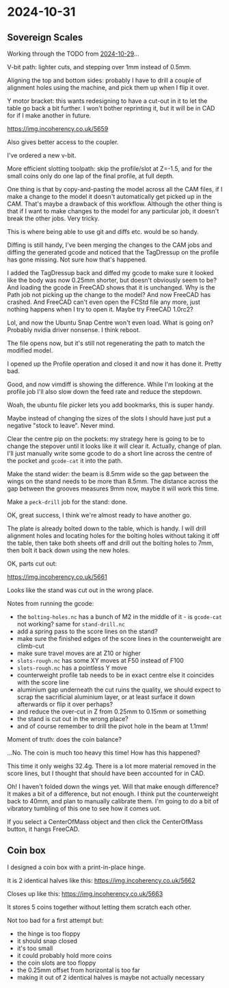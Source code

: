 # 2024-10-31

## Sovereign Scales

Working through the TODO from [2024-10-29](20241029.md)...

V-bit path: lighter cuts, and stepping over 1mm instead of 0.5mm.

Aligning the top and bottom sides: probably I have to drill a couple of alignment holes using the machine,
and pick them up when I flip it over.

Y motor bracket: this wants redesigning to have a cut-out in it to let the table go back a bit further. I won't
bother reprinting it, but it will be in CAD for if I make another in future.

https://img.incoherency.co.uk/5659

Also gives better access to the coupler.

I've ordered a new v-bit.

More efficient slotting toolpath: skip the profile/slot at Z=-1.5, and for the small coins only do one lap of the final profile, at full depth.

One thing is that by copy-and-pasting the model across all the CAM files, if I make a change to the model it doesn't automatically get picked up in the CAM. That's maybe a drawback of this workflow. Although the other thing is
that if I want to make changes to the model for any particular job, it doesn't break the other jobs. Very tricky.

This is where being able to use git and diffs etc. would be so handy.

Diffing is still handy, I've been merging the changes to the CAM jobs and diffing the generated gcode and
noticed that the TagDressup on the profile has gone missing. Not sure how that's happened.

I added the TagDressup back and diffed my gcode to make sure it looked like the body was now 0.25mm shorter,
but doesn't obviously seem to be? And loading the gcode in FreeCAD shows that it is unchanged. Why is the
Path job not picking up the change to the model? And now FreeCAD has crashed. And FreeCAD can't even
open the FCStd file any more, just nothing happens when I try to open it. Maybe try FreeCAD 1.0rc2?

Lol, and now the Ubuntu Snap Centre won't even load. What is going on? Probably nvidia driver nonsense.
I think reboot.

The file opens now, but it's still not regenerating the path to match the modified model.

I opened up the Profile operation and closed it and now it has done it. Pretty bad.

Good, and now vimdiff is showing the difference. While I'm looking at the profile job I'll also
slow down the feed rate and reduce the stepdown.

Woah, the ubuntu file picker lets you add bookmarks, this is super handy.

Maybe instead of changing the sizes of the slots I should have just put a negative "stock to leave".
Never mind.

Clear the centre pip on the pockets: my strategy here is going to be to change the stepover until it looks like it will clear it. Actually, change of plan. I'll just manually write some gcode to
do a short line across the centre of the pocket and `gcode-cat` it into the path.

Make the stand wider: the beam is 8.5mm wide so the gap between the wings on the stand needs
to be more than 8.5mm. The distance across the gap between the grooves measures 9mm now, maybe
it will work this time.

Make a `peck-drill` job for the stand: done.

OK, great success, I think we're almost ready to have another go.

The plate is already bolted down to the table, which is handy. I will drill alignment holes
and locating holes for the bolting holes without taking it off the table, then take both
sheets off and drill out the bolting holes to 7mm, then bolt it back down using the new holes.

OK, parts cut out:

https://img.incoherency.co.uk/5661

Looks like the stand was cut out in the wrong place.

Notes from running the gcode:

 * the `bolting-holes.nc` has a bunch of M2 in the middle of it - is `gcode-cat` not working? same for `stand-drill.nc`
 * add a spring pass to the score lines on the stand?
 * make sure the finished edges of the score lines in the counterweight are climb-cut
 * make sure travel moves are at Z10 or higher
 * `slots-rough.nc` has some XY moves at F50 instead of F100
 * `slots-rough.nc` has a pointless Y move
 * counterweight profile tab needs to be in exact centre else it coincides with the score line
 * aluminium gap underneath the cut ruins the quality, we should expect to scrap the sacrificial aluminium layer, or at least surface it down afterwards or flip it over perhaps?
 * and reduce the over-cut in Z from 0.25mm to 0.15mm or something
 * the stand is cut out in the wrong place?
 * and of course remember to drill the pivot hole in the beam at 1.1mm!

Moment of truth: does the coin balance?

...No. The coin is much too heavy this time! How has this happened?

This time it only weighs 32.4g. There is a lot more material removed in the score lines,
but I thought that should have been accounted for in CAD.

Oh! I haven't folded down the wings yet. Will that make enough difference? It makes a bit
of a difference, but not enough. I think put the counterweight back to 40mm, and
plan to manually calibrate them. I'm going to do a bit of vibratory tumbling of this one to
see how it comes uot.

If you select a CenterOfMass object and then click the CenterOfMass button, it hangs
FreeCAD.

## Coin box

I designed a coin box with a print-in-place hinge.

It is 2 identical halves like this: https://img.incoherency.co.uk/5662

Closes up like this: https://img.incoherency.co.uk/5663

It stores 5 coins together without letting them scratch each other.

Not too bad for a first attempt but:

 * the hinge is too floppy
 * it should snap closed
 * it's too small
 * it could probably hold more coins
 * the coin slots are too floppy
 * the 0.25mm offset from horizontal is too far
 * making it out of 2 identical halves is maybe not actually necessary
